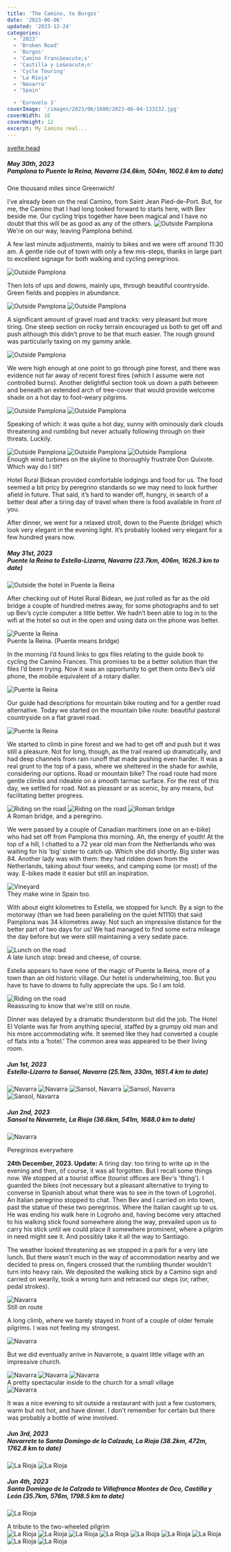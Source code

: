 ```yaml
---
title: 'The Camino, to Burgos'
date: '2023-06-06'
updated: '2023-12-24'
categories:
  - '2023'
  - 'Broken Road'
  - 'Burgos'
  - 'Camino Franc&eacute;s'
  - 'Castilla y Le&oacute;n'
  - 'Cycle Touring'
  - 'La Rioja'
  - 'Navarra'
  - 'Spain'

  - 'Eurovelo 3'
coverImage: '/images/2023/06/1600/2023-06-04-133232.jpg'
coverWidth: 16
coverHeight: 12
excerpt: My Camino real...
---
```


<svelte:head>

<title>
Camino, to Burgos
</title>
</svelte:head>

<script>
	import Callout from '$lib/components/Callout.svelte'
</script>

<section class="card">
  <h5>
    May 30th, 2023
    <br /> Pamplona to Puente la Reina, Navarra
    (34.6km, 504m, 1602.6 km to date)
  </h5>
  <p>One thousand miles since Greenwich!</p>
  <Callout>I’ve already been on the real Camino, from Saint Jean Pied-de-Port. But, for me, the Camino that I had long looked forward to starts here, with Bev beside me. Our cycling trips together have been magical and I have no doubt that this will be as good as any of the others.</Callout>
  <img alt="Outside Pamplona" src="/images/2023/05/1600/2023-05-30-124434.jpg" />
  <div class="caption">We're on our way, leaving Pamplona behind.</div>
  <p>A few last minute adjustments, mainly to bikes and we were off around 11:30 am. A gentle ride out of town with only a few mis-steps, thanks in large part to excellent signage for both walking and cycling peregrinos.</p>
  <img alt="Outside Pamplona" src="/images/2023/05/1600/2023-05-30-130243.jpg" />
  <p>Then lots of ups and downs, mainly ups, through beautiful countryside. Green fields and poppies in abundance.</p>
  <img alt="Outside Pamplona" src="/images/2023/05/1600/2023-05-30-141842.jpg" />
  <img alt="Outside Pamplona" src="/images/2023/05/1600/2023-05-30-145240.jpg" />
  <p>A significant amount of gravel road and tracks: very pleasant but more tiring. One steep section on rocky terrain encouraged us both to get off and push although this didn’t prove to be that much easier. The rough ground was particularly taxing on my gammy ankle.</p>
  <img alt="Outside Pamplona" src="/images/2023/05/1600/2023-05-30-150941.jpg" />
  <p>We were high enough at one point to go through pine forest, and there was evidence not far away of recent forest fires (which I assume were not controlled burns). Another delightful section took us down a path between and beneath an extended arch of tree-cover that would provide welcome shade on a hot day to foot-weary pilgrims.</p>
  <img alt="Outside Pamplona" src="/images/2023/05/1600/2023-05-30-152427.jpg" /> 
  <img alt="Outside Pamplona" src="/images/2023/05/1600/2023-05-30-152453.jpg" /> 
  
  <p>Speaking of which: it was quite a hot day, sunny with ominously dark clouds threatening and rumbling but never actually following through on their threats. Luckily.</p>
  <img alt="Outside Pamplona" src="/images/2023/05/1600/2023-05-30-161415.jpg" />
  <img alt="Outside Pamplona" src="/images/2023/05/1600/2023-05-30-162728.jpg" />
  <img alt="Outside Pamplona" src="/images/2023/05/1600/2023-05-30-162748.jpg" />
  <div class="caption">Enough wind turbines on the skyline to thoroughly frustrate Don Quixote. Which way do I tilt?</div>
  <p>Hotel Rural Bidean provided comfortable lodgings and food for us. The food seemed a bit pricy by peregrino standards so we may need to look further afield in future. That said, it’s hard to wander off, hungry, in search of a better deal after a tiring day of travel when there is food available in front of you.</p>
  <p>After dinner, we went for a relaxed stroll, down to the Puente (bridge) which look very elegant in the evening light. It’s probably looked very elegant for a few hundred years now.</p>   
</section>

<section class="card">
  <h5>
    May 31st, 2023
    <br /> Puente la Reina to Estella-Lizarra, Navarra
    (23.7km, 406m, 1626.3 km to date)
  </h5>
  <img alt="Outside the hotel in Puente la Reina" src="/images/2023/05/1600/2023-05-31-101413.jpg" />
  <p>After checking out of Hotel Rural Bidean, we just rolled as far as the old bridge a couple of hundred metres away, for some photographs and to set up Bev’s cycle computer a little better. We hadn’t been able to log in to the wifi at the hotel so out in the open and using data on the phone was better.</p>
  <img alt="Puente la Reina" src="/images/2023/05/1600/2023-05-31-102835.jpg" />
  <div class="caption">Puente la Reina. (Puente means bridge)</div>
  <p>In the morning I’d found links to gpx files relating to the guide book to cycling the Camino Frances. This promises to be a better solution than the files I’d been trying. Now it was an opportunity to get them onto Bev’s old phone, the mobile equivalent of a rotary dialler.</p>
  <img alt="Puente la Reina" src="/images/2023/05/1600/2023-05-31-104145.jpg" />
  <p>Our guide had descriptions for mountain bike routing and for a gentler road alternative. Today we started on the mountain bike route: beautiful pastoral countryside on a flat gravel road. </p>
  <img alt="Puente la Reina" src="/images/2023/05/1600/2023-05-31-105559.jpg" />
  <p>We started to climb in pine forest and we had to get off and push but it was still a pleasure. Not for long, though, as the trail reared up dramatically, and had deep channels from rain runoff that made pushing even harder. It was a real grunt to the top of a pass, where we sheltered in the shade for awhile, considering our options. Road or mountain bike? The road route had more gentle climbs and rideable on a smooth tarmac surface. For the rest of this day, we settled for road. Not as pleasant or as scenic, by any means, but facilitating better progress.</p>
  <img alt="Riding on the road" src="/images/2023/05/1600/2023-05-31-131257.jpg" />
  <img alt="Riding on the road" src="/images/2023/05/1600/2023-05-31-131824.jpg" />
  <img alt="Roman bridge" src="/images/2023/05/1600/2023-05-31-135941.jpg" />
  <div class="caption">A Roman bridge, and a peregrino.</div>
  <p>We were passed by a couple of Canadian maritimers (one on an e-bike) who had set off from Pamplona this morning. Ah, the energy of youth! At the top of a hill, I chatted to a 72 year old man from the Netherlands who was waiting for his ‘big’ sister to catch up. Which she did shortly. Big sister was 84. Another lady was with them: they had ridden down from the Netherlands, taking about four weeks, and camping some (or most) of the way. E-bikes made it easier but still an inspiration.</p>
  <img alt="Vineyard" src="/images/2023/05/1600/2023-05-31-150843.jpg" />
  <div class="caption">They make wine in Spain too.</div>
  <p>With about eight kilometres to Estella, we stopped for lunch. By a sign to the motorway (than we had been paralleling on the quiet N1110) that said Pamplona was 34 kilometres away. Not such an impressive distance for the better part of two days for us! We had managed to find some extra mileage the day before but we were still maintaining a very sedate pace.</p>
  <img alt="Lunch on the road" src="/images/2023/05/1600/2023-05-31-151455.jpg" />
  <div class="caption">A late lunch stop: bread and cheese, of course.</div>
  <p>Estella appears to have none of the magic of Puente la Reina, more of a town than an old historic village. Our hotel is underwhelming, too. But you have to have to downs to fully appreciate the ups. So I am told.</p>
  <img alt="Riding on the road" src="/images/2023/05/1600/2023-05-31-163037.jpg" />
  <div class="caption">Reassuring to know that we're still on route.</div>
  <p>Dinner was delayed by a dramatic thunderstorm but did the job. The Hotel El Volante was far from anything special, staffed by a grumpy old man and his more accommodating wife. It seemed like they had converted a couple of flats into a ‘hotel.’ The common area was appeared to be their living room.</p>
</section>

<section class="card">
  <h5>
    Jun 1st, 2023
    <br /> Estella-Lizarro to Sansol, Navarra
    (25.1km, 330m, 1651.4 km to date)
  </h5>
  <p></p>
  <img alt="Navarra" src="/images/2023/06/1600/2023-06-01-123536.jpg" />
  <img alt="Navarra" src="/images/2023/06/1600/2023-06-01-170032.jpg" />
  <img alt="Sansol, Navarra" src="/images/2023/06/1600/2023-06-01-183629.jpg" />
  <img alt="Sansol, Navarra" src="/images/2023/06/1600/2023-06-01-183654.jpg" />
  <img alt="Sansol, Navarra" src="/images/2023/06/1600/2023-06-01-183750.jpg" />
</section>

<section class="card">
  <h5>
    Jun 2nd, 2023
    <br /> Sansol to Navarrete, La Rioja
    (36.6km, 541m, 1688.0 km to date)    
  </h5>
  <p/>
  <img alt="Navarra" src="/images/2023/06/1600/2023-06-02-142056.jpg" />
  <div class="caption">Peregrinos everywhere</div>
  
   <p><strong>24th December, 2023. Update: </strong> A tiring day: too tiring to write up in the evening and then, of course, it was all forgotten. But I recall some things now. We stopped at a tourist office (tourist offices are Bev's 'thing'). I guarded the bikes (not necessary but a pleasant alternative to trying to converse in Spanish about what there was to see in the town of Logro&ntilde;o). An Italian peregrino stopped to chat. Then Bev and I carried on into town, past the statue of these two peregrinos. Where the Italian caught up to us. He was ending his walk here in Logro&ntilde;o and, having become very attached to his walking stick found somewhere along the way, prevailed upon us to carry his stick until we could place it somewhere prominent, where a pilgrim in need might see it. And possibly take it all the way to Santiago.</p>
   <p>The weather looked threatening as we stopped in a park for a very late lunch. But there wasn't much in the way of accommodation nearby and we decided to press on, fingers crossed that the rumbling thunder  wouldn't turn into heavy rain. We deposited the walking stick by a Camino sign and carried on wearily, took a wrong turn and retraced our steps (or, rather, pedal strokes). </p>  
  <img alt="Navarra" src="/images/2023/06/1600/2023-06-02-165708.jpg" />
  <div class="caption">Still on route</div>
  <p>A long climb, where we barely stayed in front of a couple of older female pilgrims. I was not feeling my strongest.</p>
  <img alt="Navarra" src="/images/2023/06/1600/2023-06-02-170952.jpg" />
  <p>But we did eventually arrive in Navarrote, a quaint little village with an impressive church.</p>
  <img alt="Navarra" src="/images/2023/06/1600/2023-06-02-180422.jpg" />
  <img alt="Navarra" src="/images/2023/06/1600/2023-06-02-180808.jpg" />
  <img alt="Navarra" src="/images/2023/06/1600/2023-06-02-181929.jpg" />
  <div class="caption">A pretty spectacular inside to the church for a small village</div>
  <img alt="Navarra" src="/images/2023/06/1600/2023-06-02-182206.jpg" />
  <p>It was a nice evening to sit outside a restaurant with just a few customers, warm but not hot, and have dinner. I don't remember for certain but there was probably a bottle of wine involved.</p>  
</section>

<section class="card">
  <h5>
    Jun 3rd, 2023
    <br /> Navarrete to Santa Domingo de la Calzada, La Rioja
    (38.2km, 472m, 1762.8 km to date)    
  </h5>
  <p/>
  <img alt="La Rioja" src="/images/2023/06/1600/2023-06-03-123825.jpg" />
  <img alt="La Rioja" src="/images/2023/06/1600/2023-06-03-123825.jpg" />
</section>

<section class="card">
  <h5>
    Jun 4th, 2023
    <br /> Santa Domingo de la Calzada to Villafranca Montes de Oco, Castilla y Le&oacute;n
    (35.7km, 576m, 1798.5 km to date)    
  </h5>
  <p/>
  <img alt="La Rioja" src="/images/2023/06/1600/2023-06-04-103705.jpg" />
  <div class="caption">A tribute to the two-wheeled pilgrim</div>  
  <img alt="La Rioja" src="/images/2023/06/1600/2023-06-04-104846.jpg" />
  <img alt="La Rioja" src="/images/2023/06/1600/2023-06-04-105900.jpg" />
  <img alt="La Rioja" src="/images/2023/06/1600/2023-06-04-111520.jpg" />
  <img alt="La Rioja" src="/images/2023/06/1600/2023-06-04-114510.jpg" />
  <img alt="La Rioja" src="/images/2023/06/1600/2023-06-04-114553.jpg" />
  <img alt="La Rioja" src="/images/2023/06/1600/2023-06-04-130108.jpg" />
  <img alt="La Rioja" src="/images/2023/06/1600/2023-06-04-132204.jpg" />
  <img alt="La Rioja" src="/images/2023/06/1600/2023-06-04-171125.jpg" />
  <img alt="La Rioja" src="/images/2023/06/1600/2023-06-04-172524.jpg" />
  
</section>
